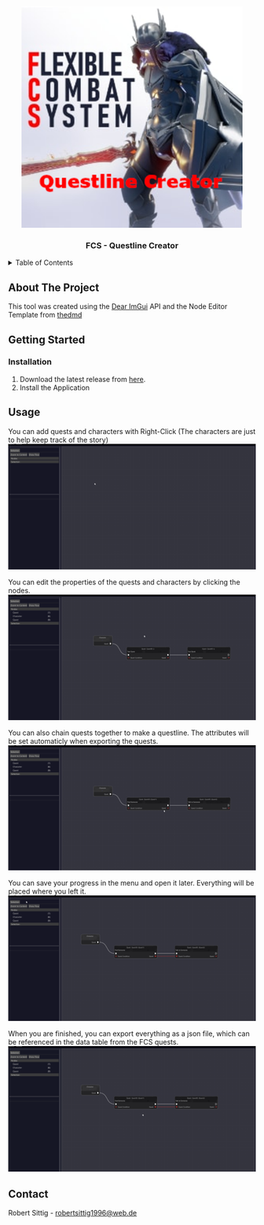 <div id="top"></div>

<!-- PROJECT LOGO -->
<br />
<div align="center">
  <a href="https://github.com/othneildrew/Best-README-Template">
    <img src="data/Questline_Creator_for_FCS.png" alt="Logo" width="450" height="450">
  </a>

  <h3 align="center">FCS - Questline Creator</h3>
</div>

<!-- TABLE OF CONTENTS -->
<details>
  <summary>Table of Contents</summary>
  <ol>
    <li>
      <a href="#about-the-project">About The Project</a>
    </li>
    <li>
      <a href="#getting-started">Getting Started</a>
      <ul>
        <li><a href="#installation">Installation</a></li>
      </ul>
    </li>
    <li><a href="#usage">Usage</a></li>
    <li><a href="#contact">Contact</a></li>
  </ol>
</details>



<!-- ABOUT THE PROJECT -->
## About The Project

This tool was created using the [Dear ImGui](https://github.com/ocornut/imgui) API and the Node Editor Template from [thedmd](https://github.com/thedmd/imgui-node-editor)

<!-- GETTING STARTED -->
## Getting Started

### Installation

1. Download the latest release from [here](https://firebasestorage.googleapis.com/v0/b/personalpage-2a66e.appspot.com/o/FCS%20-%20Questline%20Creator.msi?alt=media&token=317aa942-0cde-443a-a197-16964b512d74).
2. Install the Application

<!-- USAGE EXAMPLES -->
## Usage

You can add quests and characters with Right-Click (The characters are just to help keep track of the story)
![](https://github.com/Sittlon/Questline_Creator_for_FCS/blob/master/gifs/createQuests.gif)

You can edit the properties of the quests and characters by clicking the nodes.
![](https://github.com/Sittlon/Questline_Creator_for_FCS/blob/master/gifs/ChangeQuestProperties.gif)

You can also chain quests together to make a questline. The attributes will be set automaticly when exporting the quests.
![](https://github.com/Sittlon/Questline_Creator_for_FCS/blob/master/gifs/ChainQuest.gif)

You can save your progress in the menu and open it later. Everything will be placed where you left it.
![](https://github.com/Sittlon/Questline_Creator_for_FCS/blob/master/gifs/Menu.gif)

When you are finished, you can export everything as a json file, which can be referenced in the data table from the FCS quests.
![](https://github.com/Sittlon/Questline_Creator_for_FCS/blob/master/gifs/ExportToUE.gif)


<!-- CONTACT -->
## Contact

Robert Sittig - robertsittig1996@web.de